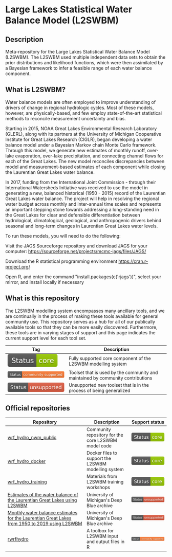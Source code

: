 # Large Lakes Statistical Water Balance Model (L2SWBM)

## Description
Meta-repository for the Large Lakes Statistical Water Balance Model (L2SWBM). The L2SWBM used multiple independent data sets to obtain the prior distributions and likelihood functions, which were then assimilated by a Bayesian framework to infer a feasible range of each water balance component. 

## What is L2SWBM?
Water balance models are often employed to improve understanding of drivers of change in regional hydrologic cycles. Most of these models, however, are physically-based, and few employ state-of-the-art statistical methods to reconcile measurement uncertainty and bias.

Starting in 2015, NOAA Great Lakes Environmental Research Laboratory (GLERL), along with its partners at the University of Michigan Cooperative Institute for Great Lakes Research (CIGLR), began developing a water balance model under a Bayesian Markov chain Monte Carlo framework. Through this model, we generate new estimates of monthly runoff, over-lake evaporation, over-lake precipitation, and connecting channel flows for each of the Great Lakes. The new model reconciles discrepancies between model and measurement-based estimates of each component while closing the Laurentian Great Lakes water balance.

In 2017, funding from the International Joint Commission - through their International Watersheds Initiative was received to use the model in generating a new, balanced historical (1950 - 2015) record of the Laurentian Great Lakes water balance. The project will help in resolving the regional water budget across monthly and inter-annual time scales and represents an important stepping stone towards addressing a long-standing need in the Great Lakes for clear and defensible differentiation between hydrological, climatological, geological, and anthropogenic drivers behind seasonal and long-term changes in Laurentian Great Lakes water levels.

To run these models, you will need to do the following:

Visit the JAGS Sourceforge repository and download JAGS for your computer: https://sourceforge.net/projects/mcmc-jags/files/JAGS/

Download the R statistical programming environment https://cran.r-project.org/

Open R, and enter the command "install.packages(c('rjags'))", select your mirror, and install locally if necessary

## What is this repository
The L2SWBM modelling system encompasses many ancillary tools, and we are continually in the
process of making these tools available for general community use. This repository serves as a hub
for all of our publically available tools so that they can be more easily discovered. Furthermore,
these tools are in varying stages of support and this page indicates the current support level for
each tool set.

|Tag|Description|
|------|------|
| ![](static/badges/Status-Core-green.svg) | Fully supported core component of the L2SWBM modelling system |
![](static/badges/Status-community_supported-orange.svg) | Toolset that is used by the community and maintained by community contributions | 
![](static/badges/Status-unsupported-red.svg) | Unsupported new toolset that is in the process of being generalized |



## Official repositories
|Repository|Description|Support status|
|------|------|-----------|
[wrf_hydro_nwm_public](https://github.com/NCAR/wrf_hydro_nwm_public) | Community repository for the core L2SWBM model code | ![](static/badges/Status-Core-green.svg) |
[wrf_hydro_docker](https://github.com/NCAR/wrf_hydro_docker) | Docker files to support the L2SWBM modelling system | ![](static/badges/Status-Core-green.svg) |
[wrf_hydro_training](https://github.com/NCAR/wrf_hydro_training) | Materials from L2SWBM training workshops | ![](static/badges/Status-Core-green.svg) |
[Estimates of the water balance of the Laurentian Great Lakes using L2SWBM](https://deepblue.lib.umich.edu/data/collections/5425k9888?locale=en) | University of Michigan's Deep Blue archive | ![](static/badges/Status-unsupported-red.svg) |
[Monthly water balance estimates for the Laurentian Great Lakes from 1950 to 2019 using L2SWBM](https://deepblue.lib.umich.edu/data/concern/data_sets/sb3978457) | University of Michigan's Deep Blue archive | ![](static/badges/Status-unsupported-red.svg) |
[rwrfhydro](https://github.com/NCAR/rwrfhydro) | A toolbox for L2SWBM input and output files in R | ![](static/badges/Status-community_supported-orange.svg) |

